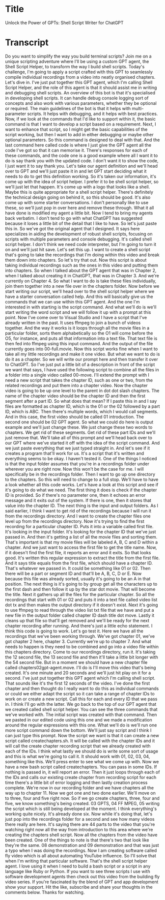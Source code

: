 # Title

Unlock the Power of GPTs: Shell Script Writer for ChatGPT

# Transcript

Do you want to simplify the way you build terminal scripts?
Join me on a unique scripting adventure where I'll be using a custom GPT agent, the Shell Script Helper,
to transform the way I build shell scripts.
Today's challenge, I'm going to apply a script crafted with this GPT
to seamlessly compile individual recordings from a video into neatly organised chapters.
Let's dive in.
I've just put together this GPT agent, which I'm calling Shell Script Helper,
and the role of this agent is that it should assist me in writing and debugging shell scripts.
An overview of this bot is that it's specialised in developing shell scripts.
It can handle debug console logging sort of concepts
and also work with various parameters, whether they be optional or required.
The main guidelines of the bot is that it helps with multi-parameter scripts.
It helps with debugging, and it helps with best practices.
Now, if we look at the commands that I'd like to support within it,
the basic command is that I want to develop a script based on a requirement.
Next, I want to enhance that script, so I might get the basic capabilities of the script working,
but then I want to add in either debugging or maybe other optional parameters.
So this command is designed to deal with that.
And the last command here called code is where I just give the GPT agent all the code I've got
so that it can memorise it.
There's responses for each of these commands, and the code one is a good example
where all I want it to do is say thank you with the updated code.
I don't want it to show the code, I just want it to say thank you.
Let's take our agent definition and we'll head over to GPT and we'll just paste it in
and let GPT start deciding what it needs to do to get this definition working.
So it's taken our information, it's come up with the idea of script helper.
I prefer it to be shell script helper, so we'll just let that happen.
It's come up with a logo that looks like a shell.
Maybe this is quite appropriate for a shell script helper.
There's definitely the technical design going on behind it, so this should be good.
It's also come up with some starter conversations.
I don't personally like to use these, so we'll just pop in over here and remove these through.
What it all have done is modified my agent a little bit.
Now I tend to bring my agents back verbatim.
I don't tend to go with what ChatGPT has suggested because it loses a little bit of the detail that I like to have.
So let's just paste this in.
So we've got the original agent that I designed.
It says here specializes in aiding the development of robust shell scripts,
focusing on scripts with multiple parameters and console debugging.
It's called shell script helper.
I don't think we need code interpreter, but I'm going to turn it on and we'll just hit save.
Let's set this up.
I want to create a shell script that's going to take the recordings that I'm doing within this video
and break them down into chapters.
So let's try that out.
Now this script is about taking individual recordings such as the ones in this video and putting them into chapters.
So when I talked about the GPT agent that was in Chapter 2,
when I talked about creating it in ChatGPT, that was in Chapter 3.
And we're currently on Chapter 4.
So what I want to do is take these files individually,
join them together into a new file over in the chapters folder.
Now before we start writing our script, we'll head over to the shell script helper
where we have a starter conversation called help.
And this will basically give us the commands that we can use within this GPT agent.
And the one I'm interested in with starting is the script command.
And what we'll do is we'll start writing the word script and we will follow it up with a prompt at this point.
Now I've come over to Visual Studio and I have a script that I've already written in the past.
It uses ffmpeg to join a bunch of videos together.
And the way it works is it loops through all the movie files in a particular folder,
sorts them alphabetically so the O1 will come before the O5, for instance,
and puts all that information into a text file.
That text file is then fed into ffmpeg using this input command.
And the output of the file currently goes into 00-full.movie.
Now this script works fine when I want to take all my little recordings and make it one video.
But what we want to do is do it as a chapter.
So we will write our prompt here and then transfer it over to ChatGPT.
So I've just put a little bit of a description in front of the script we want that says,
I have used the following script to combine all the files in a folder into a single video called 00-move.
I'll extend the prompt with I need a new script that takes the chapter ID,
such as one or two, from the related recordings and put them into a chapter video.
Now the chapter video is going to be up one level to the parent in dot dot slash chapters.
The name of the chapter video should be the chapter ID and then the first segment after a part ID.
So what does that mean?
If I paste this in and I say files are formatted as chapter ID,
which is the 01 or the 02 followed by a part ID, which is ABC.
Then there's multiple words, which I would call segments.
And in this case, the first video should be called 01 introduction.
The second one should be 02 GPT agent.
So what we could do here is output example and we'll just change these.
We just change these two words to chapters.
We get rid of these segments.
Get rid of these part IDs and we'll just remove that.
We'll take all of this prompt and we'll head back over to our GPT where we've started it off with the idea of the script command.
And we just paste everything that we just typed straight in.
And let's see if it creates a program that'll work for us.
It's a script that it's written and everything seems to be okay.
I haven't tested it.
One of the things I noticed is that the input folder assumes that you're in a recordings folder under wherever you are right now.
Now this won't be the case for me.
I will specifically be in the recordings folder.
Then I want to go up one directory to the chapters.
So this will need to change to a full stop.
We'll have to have a look whether all this code works.
Let's have a look at this script and see if it's going to do what we need.
The first thing it does is check if the chapter ID is provided.
So if there's no parameter one, then it echoes an error message and it exits out of the system.
If there is one, then it stores that value into the chapter ID.
The next thing is the input and output folders.
As I said earlier, I think I want to get rid of the recordings because I will run it from the recordings directory.
And I want to create the chapter files one level up from the recordings directory.
Now it's trying to find the first recording for a particular chapter ID.
Puts it into a variable called first file.
It's looking in the input folder.
It's looking for the chapter ID that we've just passed in.
And then it's getting a list of all the movie files and sorting them.
That's important is that my movie files will be labeled A, B, C and D within a chapter.
And we just want to access the first file to get the title name.
Now, if it doesn't find the first file, it reports an error and it exits.
So that looks good.
It's written this regular expression to extract the title from the first file.
And it says title equals from the first file, which should have a chapter ID.
That's whatever we passed in.
It could be something like 01 or 02.
Then there will be a part or segment ID and that'll be A, B, C, D or E.
Now because this file was already sorted, usually it's going to be an A in that position.
The next thing is it's going to by group get all the characters up to the first dash
and then follow it up by the star dot movie.
That will become the title.
Next it gathers up all the files for the particular chapter.
So all the recordings that start with 01 or 02 and puts it into a text file called video list dot tx
and then makes the output directory if it doesn't exist.
Next it's going to use ffmpeg to read through the video list txt file that we have
and put a new file in the output folder called chapter ID dash title dot move.
Lastly it cleans up that file so that'll get removed and we'll be ready for the next chapter recording after running.
And there's just a little echo statement.
I think this code is going to work.
Let's go test it.
Here we have all the recordings that we've been working through.
We've got chapter 01, we've got chapter 2 here, chapter 3.
Currently we're up to chapter 7.
And what needs to happen is they need to be combined and go into a video file within this chapters directory.
Come to our recordings directory, run it.
It's taking the 12 second file, the 13 second file and then it'll take a little bit longer with the 54 second file.
But in a moment we should have a new chapter file called chapters02gpt-agent.move.
I'll do is I'll move this video that's being created.
It's one minute and 20 seconds and we'll just hit play on it for a second.
I've just put together this GPT agent which I'm calling shell script.
That sounds like it's the first 12 seconds of the video.
I've done the first chapter and then thought do I really want to do this as individual commands
or could we either adapt the script so it can take a range of chapter IDs to work on
or create a new script.
Call this for each and every ID that we pass in.
I think I'll go with the latter.
We go back to the top of our GPT agent that we created called shell script helper.
You can see the three commands that we've worked with.
The initial script was created with that command.
Then we pasted in our edited code using this one
and we made a modification around the regular expressions with this one.
What we'll do is we'll run one more script command down the bottom.
We'll just say script and I think I can just type this prompt.
Now the script we want is that it can create a new script called createchapters.sh.
It will be called with the chapter IDs
and it will call the create chapter recording script
that we already created with each of the IDs.
I think what lastly we should do is write some sort of usage
and this is what we're going to call it.
It should work with 01, 02, 03, 04, something like this.
We'll press enter to see what we come up with.
Now we have a new bash script called createchapters.
You can pass in some IDs.
If nothing is passed in, it will report an error.
Then it just loops through each of the IDs
and calls our existing create chapter from recording script
for each time there's a little bit of error logging
and then lastly creation process complete.
We're now in our recording folder and we have chapters
all the way up to chapter 11.
Now we got one and two done earlier.
We'll move on to three, four and five right now.
So if we go create chapters, three, four and five,
we know something's being created.
03 GPTS, 04 FF MPEG, 05 writing the script
which is still being developed at the moment.
I think everything's working quite nicely.
It's already done six.
Now while it's doing that,
let's just pop into the recordings folder for a second
and see how many videos there really are here.
It's saying there are 44 parts to the video
that you're watching right now
all the way from introduction to this area
where we're creating the chapters shell script.
Now all the chapters from the video have been created.
One of the things to note is that there's two
that look like they're the same.
08 demonstration and 09 demonstration
and that was just a typo when I was doing the recordings.
Now I am creating software called fly video
which is all about automating YouTube influence.
So I'll solve that when I'm writing that particular software.
That's the shell script helper agent.
I love using it when I need to build a bash script
or a script in any language like Ruby or Python.
If you want to see three scripts I use with software development agents
then check out this video from the building fly video series.
If you're fascinated by the blend of GPT and app development
show your support.
Hit the like, subscribe and share your thoughts in the comments below.
Thanks for watching.
